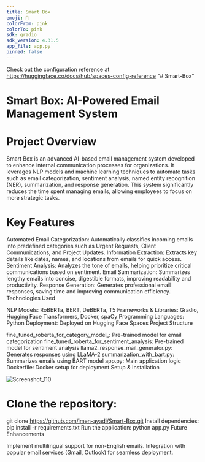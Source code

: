 ```yaml
---
title: Smart Box
emoji: 🐢
colorFrom: pink
colorTo: pink
sdk: gradio
sdk_version: 4.31.5
app_file: app.py
pinned: false
---
```


Check out the configuration reference at https://huggingface.co/docs/hub/spaces-config-reference
"# Smart-Box" 


# Smart Box: AI-Powered Email Management System
# Project Overview
Smart Box is an advanced AI-based email management system developed to enhance internal communication processes for organizations. It leverages NLP models and machine learning techniques to automate tasks such as email categorization, sentiment analysis, named entity recognition (NER), summarization, and response generation. This system significantly reduces the time spent managing emails, allowing employees to focus on more strategic tasks.

# Key Features

Automated Email Categorization: Automatically classifies incoming emails into predefined categories such as Urgent Requests, Client Communications, and Project Updates.
Information Extraction: Extracts key details like dates, names, and locations from emails for quick access.
Sentiment Analysis: Analyzes the tone of emails, helping prioritize critical communications based on sentiment.
Email Summarization: Summarizes lengthy emails into concise, digestible formats, improving readability and productivity.
Response Generation: Generates professional email responses, saving time and improving communication efficiency.
Technologies Used

NLP Models: RoBERTa, BERT, DeBERTa, T5
Frameworks & Libraries: Gradio, Hugging Face Transformers, Docker, spaCy
Programming Languages: Python
Deployment: Deployed on Hugging Face Spaces
Project Structure

fine_tuned_roberta_for_category_model_: Pre-trained model for email categorization
fine_tuned_roberta_for_sentiment_analysis: Pre-trained model for sentiment analysis
llama2_response_mail_generator.py: Generates responses using LLaMA-2
summarization_with_bart.py: Summarizes emails using BART model
app.py: Main application logic
Dockerfile: Docker setup for deployment
Setup & Installation

![Screenshot_110](https://github.com/user-attachments/assets/03ef6b55-2ae4-401d-bc54-e1ba978a472c)


# Clone the repository:
git clone https://github.com/imen-ayadi/Smart-Box.git
Install dependencies:
pip install -r requirements.txt
Run the application:
python app.py
Future Enhancements

Implement multilingual support for non-English emails.
Integration with popular email services (Gmail, Outlook) for seamless deployment.
